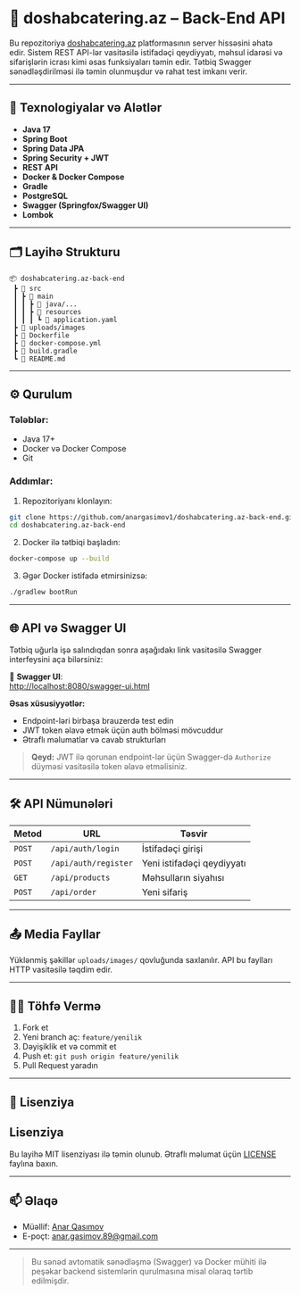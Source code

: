 # 🥗 doshabcatering.az – Back-End API

Bu repozitoriya [doshabcatering.az](https://doshabcatering.az) platformasının server hissəsini əhatə edir. Sistem REST API-lər vasitəsilə istifadəçi qeydiyyatı, məhsul idarəsi və sifarişlərin icrası kimi əsas funksiyaları təmin edir. Tətbiq Swagger sənədləşdirilməsi ilə təmin olunmuşdur və rahat test imkanı verir.

---

## 🚀 Texnologiyalar və Alətlər

- **Java 17**
- **Spring Boot**
- **Spring Data JPA**
- **Spring Security + JWT**
- **REST API**
- **Docker & Docker Compose**
- **Gradle**
- **PostgreSQL**
- **Swagger (Springfox/Swagger UI)**
- **Lombok**

---

## 🗂 Layihə Strukturu

```plaintext
📦 doshabcatering.az-back-end
 ┣ 📁 src
 ┃ ┣ 📁 main
 ┃ ┃ ┣ 📁 java/...
 ┃ ┃ ┣ 📁 resources
 ┃ ┃ ┃ ┗ 📄 application.yaml
 ┣ 📁 uploads/images
 ┣ 📄 Dockerfile
 ┣ 📄 docker-compose.yml
 ┣ 📄 build.gradle
 ┗ 📄 README.md
```

---

## ⚙️ Qurulum

### Tələblər:

- Java 17+
- Docker və Docker Compose
- Git

### Addımlar:

1. Repozitoriyanı klonlayın:

```bash
git clone https://github.com/anargasimov1/doshabcatering.az-back-end.git
cd doshabcatering.az-back-end
```

2. Docker ilə tətbiqi başladın:

```bash
docker-compose up --build
```

3. Əgər Docker istifadə etmirsinizsə:

```bash
./gradlew bootRun
```

---

## 🌐 API və Swagger UI

Tətbiq uğurla işə salındıqdan sonra aşağıdakı link vasitəsilə Swagger interfeysini aça bilərsiniz:

📄 **Swagger UI**:  
[http://localhost:8080/swagger-ui.html](http://localhost:8080/swagger-ui.html)

**Əsas xüsusiyyətlər:**

- Endpoint-ləri birbaşa brauzerdə test edin
- JWT token əlavə etmək üçün auth bölməsi mövcuddur
- Ətraflı məlumatlar və cavab strukturları

> **Qeyd:** JWT ilə qorunan endpoint-lər üçün Swagger-də `Authorize` düyməsi vasitəsilə token əlavə etməlisiniz.

---

## 🛠️ API Nümunələri

| Metod | URL | Təsvir |
|-------|-----|--------|
| `POST` | `/api/auth/login` | İstifadəçi girişi |
| `POST` | `/api/auth/register` | Yeni istifadəçi qeydiyyatı |
| `GET`  | `/api/products` | Məhsulların siyahısı |
| `POST` | `/api/order` | Yeni sifariş |

---

## 📤 Media Fayllar

Yüklənmiş şəkillər `uploads/images/` qovluğunda saxlanılır. API bu faylları HTTP vasitəsilə təqdim edir.

---

## 👨‍💻 Töhfə Vermə

1. Fork et
2. Yeni branch aç: `feature/yenilik`
3. Dəyişiklik et və commit et
4. Push et: `git push origin feature/yenilik`
5. Pull Request yaradın

---

## 📄 Lisenziya

## Lisenziya

Bu layihə MIT lisenziyası ilə təmin olunub. Ətraflı məlumat üçün [LICENSE](LICENSE) faylına baxın.

---

## 📫 Əlaqə

- Müəllif: [Anar Qasımov](https://github.com/anargasimov1)
- E-poçt: anar.gasimov.89@gmail.com

---

> Bu sənəd avtomatik sənədləşmə (Swagger) və Docker mühiti ilə peşəkar backend sistemlərin qurulmasına misal olaraq tərtib edilmişdir.
